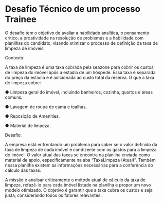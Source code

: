 # Desafio Técnico de um processo Trainee

O desafio tem o objetivo de avaliar a habilidade analítica, o pensamento crítico, a proatividade na resolução de problemas e a habilidade com planilhas do candidato, visando otimizar o processo de definição da taxa de limpeza de imóveis.

Contexto:

A taxa de limpeza é uma taxa cobrada pela seazone para cobrir os custos de limpeza do imóvel após a estadia de um hóspede. Essa taxa é separada do preço da estadia e é adicionada ao custo total da reserva.
O que a taxa de limpeza cobre:

● Limpeza geral do imóvel, incluindo banheiros, cozinha, quartos e áreas comuns.

● Lavagem de roupa de cama e toalhas.

● Reposição de Amenities.

● Material de limpeza.

Desafio:

A empresa está enfrentando um problema para saber se o valor definido da taxa de limpeza de cada imóvel é condizente com os gastos para a limpeza do imóvel. O valor atual das taxas se encontra na planilha enviada como material de apoio, especificamente na aba “TaxaLimpeza
(Atual)”. Também nessa planilha existem as informações necessárias para a conferência do cálculo das taxas.

A missão é analisar criticamente o método atual de cálculo da taxa de limpeza, refazê-lo para cada imóvel listado na planilha e propor um novo modelo otimizado. O objetivo é garantir que a taxa cubra os custos e seja justa, considerando todos os fatores relevantes.
